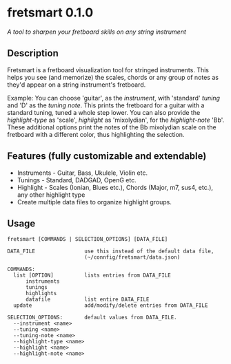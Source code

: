# fretsmart 0.1.0
*A tool to sharpen your fretboard skills on any string instrument*

## Description
Fretsmart is a fretboard visualization tool for stringed instruments. This helps you see (and memorize) the scales, chords or any group of notes as they'd appear on a string instrument's fretboard.

Example: You can choose 'guitar', as the *instrument*, with 'standard' *tuning* and 'D' as the *tuning note*. This prints the fretboard for a guitar with a standard tuning, tuned a whole step lower. You can also provide the *highlight-type* as 'scale', *highlight* as 'mixolydian', for the *highlight-note* 'Bb'. These additional options print the notes of the Bb mixolydian scale on the fretboard with a different color, thus highlighting the selection.

## Features (fully customizable and extendable)
- Instruments - Guitar, Bass, Ukulele, Violin etc.
- Tunings - Standard, DADGAD, OpenG etc.
- Highlight - Scales (Ionian, Blues etc.), Chords (Major, m7, sus4, etc.), any other highlight type
- Create multiple data files to organize highlight groups.

## Usage
```
fretsmart [COMMANDS | SELECTION_OPTIONS] [DATA_FILE]

DATA_FILE                use this instead of the default data file,
                         (~/connfig/fretsmart/data.json)

COMMANDS:
  list [OPTION]          lists entries from DATA_FILE
      instruments
      tunings
      highlights
      datafile           list entire DATA_FILE
  update                 add/modify/delete entries from DATA_FILE

SELECTION_OPTIONS:       default values from DATA_FILE.
  --instrument <name>
  --tuning <name>
  --tuning-note <name>
  --highlight-type <name>
  --highlight <name>
  --highlight-note <name>
```
